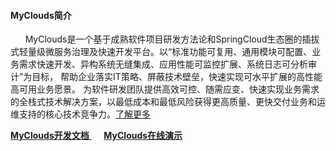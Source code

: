 #### MyClouds简介
&nbsp;&nbsp;&nbsp;&nbsp;&nbsp;&nbsp;MyClouds是一个基于成熟软件项目研发方法论和SpringCloud生态圈的插拔式轻量级微服务治理及快速开发平台。以“标准功能可复用、通用模块可配置、业务需求快速开发、异构系统无缝集成、应用性能可监控扩展、系统日志可分析审计”为目标， 帮助企业落实IT策略、屏蔽技术壁垒，快速实现可水平扩展的高性能高可用业务愿景。 为软件研发团队提供高效可控、随需应变、快速实现业务需求的全栈式技术解决方案，以最低成本和最低风险获得更高质量、更快交付业务和运维支持的核心技术竞争力。[了解更多](https://gitee.com/osworks/MyClouds/wikis/pages)

[**MyClouds开发文档** ](https://gitee.com/osworks/MyClouds/wikis/pages) &nbsp;&nbsp;&nbsp;&nbsp; [**MyClouds在线演示**](http://118.126.108.44)
